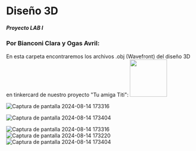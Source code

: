 # Diseño 3D
##### Proyecto LAB I 
### Por Bianconi Clara y Ogas Avril:
En esta carpeta encontraremos los archivos .obj (Wavefront) del diseño 3D en tinkercard de nuestro proyecto "Tu amiga Titi":
<img src= "(https://github.com/user-attachments/assets/08275a64-30b8-465f-8403-b72208a51bc9)" width="100" height="100" >

![Captura de pantalla 2024-08-14 173316](https://github.com/user-attachments/assets/3932c1ec-a93d-4b12-9d57-75a15dc913ff)

![Captura de pantalla 2024-08-14 173404](https://github.com/user-attachments/assets/f964ffb6-7963-41db-bd1d-8518b1045e20)

![Captura de pantalla 2024-08-14 173316](https://github.com/user-attachments/assets/08275a64-30b8-465f-8403-b72208a51bc9)
![Captura de pantalla 2024-08-14 173220](https://github.com/user-attachments/assets/5eeac72e-5ffa-495f-ba61-e2894f1dd615)
![Captura de pantalla 2024-08-14 173404](https://github.com/user-attachments/assets/3e0f7812-2f9a-4816-8ee6-d9b1cfe28766)

